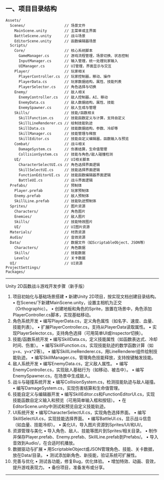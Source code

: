 ## 一、项目目录结构
```
Assets/
  Scenes/                  // 场景文件
    MainScene.unity        // 主菜单或主界面
    BattleScene.unity      // 战斗场景
    EditorScene.unity      // 函数编辑器场景
  Scripts/
    Core/                  // 核心系统脚本
      GameManager.cs       // 游戏流程管理，场景切换、状态控制
      InputManager.cs      // 输入管理，统一处理玩家输入
      UIManager.cs         // UI管理，界面显示与交互
    Player/                // 玩家相关
      PlayerController.cs  // 玩家控制器，移动、操作
      PlayerData.cs        // 玩家数据结构，属性、技能列表
      PlayerSelector.cs    // 角色选择与切换
    Enemy/                 // 敌人相关
      EnemyController.cs   // 敌人控制器，AI、移动
      EnemyData.cs         // 敌人数据结构，属性、技能
      EnemySpawner.cs      // 敌人生成与管理
    Skills/                // 技能/函数相关
      SkillFunction.cs     // 技能函数定义与计算，支持自定义
      SkillLineRenderer.cs // 绘制技能轨迹
      SkillData.cs         // 技能数据结构，参数、冷却等
      SkillManager.cs      // 技能管理与释放
      SkillEditor.cs       // 技能自定义编辑器，函数输入与预览
    Combat/                // 战斗相关
      DamageSystem.cs      // 伤害结算，生命值管理
      CollisionSystem.cs   // 技能与角色/敌人碰撞检测
    UI/                    // UI相关脚本
      CharacterSelectUI.cs // 角色选择界面逻辑
      SkillSelectUI.cs     // 技能选择界面逻辑
      FunctionEditorUI.cs  // 技能函数编辑器界面逻辑
      BattleUI.cs          // 战斗界面逻辑
  Prefabs/                 // 预制体
    Player.prefab          // 玩家预制体
    Enemy.prefab           // 敌人预制体
    SkillLine.prefab       // 技能轨迹预制体
  Sprites/                 // 图片资源
    Characters/            // 角色图片
    Enemies/               // 敌人图片
    Skills/                // 技能特效图片
    UI/                    // UI图片资源
  Materials/               // 材质资源
  Audio/                   // 音效资源
  Data/                    // 数据文件（如ScriptableObject、JSON等）
    Characters/            // 角色数据
    Skills/                // 技能数据
    Levels/                // 关卡数据
  UI/                      // UI资源
ProjectSettings/
Packages/
```


---
Unity 2D函数战斗游戏开发步骤（新手版）
1. 项目初始化与基础场景搭建
•	新建Unity 2D项目，按实现文档创建目录结构。
•	在Scenes/下新建MainScene.unity，设置主相机为正交（Orthographic）。
•	创建地板和角色的Sprite，放置在场景中，角色添加PlayerController.cs脚本，实现基础移动。
2. 角色系统开发
•	编写PlayerData.cs，定义角色属性（如名字、速度、血量、技能列表）。
•	扩展PlayerController.cs，支持从PlayerData读取属性。
•	实现PlayerSelector.cs，支持角色选择（可用简单UI或Inspector切换）。
3. 技能/函数系统开发
•	编写SkillData.cs，定义技能属性（如函数表达式、冷却时间、伤害）。
•	编写SkillFunction.cs，实现技能轨迹的数学函数计算（如y=x、y=x^2等）。
•	编写SkillLineRenderer.cs，用LineRenderer组件绘制技能轨迹。
•	编写SkillManager.cs，管理角色技能释放，支持按键触发技能。
4. 敌人系统开发
•	编写EnemyData.cs，定义敌人属性。
•	编写EnemyController.cs，实现敌人基础行为（如移动、被击中）。
•	编写EnemySpawner.cs，在场景中生成敌人。
5. 战斗与碰撞系统开发
•	编写CollisionSystem.cs，检测技能轨迹与敌人碰撞。
•	编写DamageSystem.cs，实现伤害结算和生命值管理。
6. 技能自定义与编辑器开发
•	编写SkillEditor.cs和FunctionEditorUI.cs，实现技能函数自定义输入和预览（可用简单输入框和按钮）。
•	在EditorScene.unity中测试和预览自定义技能轨迹。
7. UI系统开发
•	编写CharacterSelectUI.cs，实现角色选择界面。
•	编写SkillSelectUI.cs，实现技能选择界面。
•	编写BattleUI.cs，显示战斗信息（如血量、技能冷却）。
•	美化UI，导入图片资源到Sprites/UI/和UI/。
8. 资源管理与美化
•	导入角色、敌人、技能等图片到Sprites/相关目录。
•	制作并保存Player.prefab、Enemy.prefab、SkillLine.prefab到Prefabs/。
•	导入音效到Audio/，在合适时机播放。
9. 数据驱动与扩展
•	用ScriptableObject或JSON管理角色、技能、关卡数据，放在Data/目录。
•	测试添加新角色、新技能，验证系统可扩展性。
10. 完善与优化
•	测试各功能，修复Bug，优化体验。
•	增加特效、动画、音效，提升游戏表现力。
•	备份项目，准备发布或分享。
---
